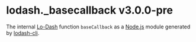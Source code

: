 # lodash._basecallback v3.0.0-pre

The internal [Lo-Dash](https://lodash.com/) function `baseCallback` as a [Node.js](http://nodejs.org/) module generated by [lodash-cli](https://www.npmjs.com/package/lodash-cli).

